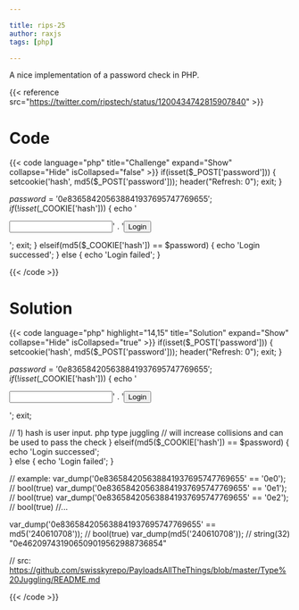 ```yaml
---

title: rips-25
author: raxjs
tags: [php]

---
```


A nice implementation of a password check in PHP.

<!--more-->
{{< reference src="https://twitter.com/ripstech/status/1200434742815907840" >}}

# Code
{{< code language="php"  title="Challenge" expand="Show" collapse="Hide" isCollapsed="false" >}}
if(isset($_POST['password'])) {
    setcookie('hash', md5($_POST['password'])); 
    header("Refresh: 0");
    exit;
}

$password = '0e836584205638841937695747769655';
if(!isset($_COOKIE['hash'])) {
    echo '<form><input type="password" name="password" />'
        . '<input type="submit" value="Login"></form>';
    exit;
} elseif(md5($_COOKIE['hash']) == $password) {
    echo 'Login successed';
} else {
    echo 'Login failed';
}

{{< /code >}}

# Solution
{{< code language="php" highlight="14,15" title="Solution" expand="Show" collapse="Hide" isCollapsed="true" >}}
if(isset($_POST['password'])) {
    setcookie('hash', md5($_POST['password'])); 
    header("Refresh: 0");
    exit;
}

$password = '0e836584205638841937695747769655';
if(!isset($_COOKIE['hash'])) {
    echo '<form><input type="password" name="password" />'
        . '<input type="submit" value="Login"></form>';
    exit;

// 1) hash is user input. php type juggling
//    will increase collisions and can be used to pass the check
} elseif(md5($_COOKIE['hash']) == $password) {
    echo 'Login successed';                   
} else {
    echo 'Login failed';
}


// example:
var_dump('0e836584205638841937695747769655' == '0e0');
// bool(true)
var_dump('0e836584205638841937695747769655' == '0e1');
// bool(true)
var_dump('0e836584205638841937695747769655' == '0e2');
// bool(true)
//...

var_dump('0e836584205638841937695747769655' == md5('240610708'));
// bool(true)
var_dump(md5('240610708'));
// string(32) "0e462097431906509019562988736854"

// src: https://github.com/swisskyrepo/PayloadsAllTheThings/blob/master/Type%20Juggling/README.md


{{< /code >}}
